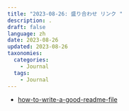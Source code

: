 ```yaml
---
title: "2023-08-26: 盛り合わせ リンク "
description: .  
draft: false
language: zh
date: 2023-08-26
updated: 2023-08-26
taxonomies:
  categories:
    - Journal
  tags:
    - Journal
---
```


- [how-to-write-a-good-readme-file](https://www.freecodecamp.org/news/how-to-write-a-good-readme-file/)

